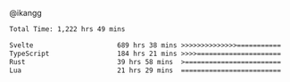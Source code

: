 @ikangg
<!--START_SECTION:waka-->

```txt
Total Time: 1,222 hrs 49 mins

Svelte                     689 hrs 38 mins >>>>>>>>>>>>>>===========   55.80 %
TypeScript                 184 hrs 21 mins >>>>=====================   14.92 %
Rust                       39 hrs 58 mins  >========================   03.23 %
Lua                        21 hrs 29 mins  =========================   01.74 %
```

<!--END_SECTION:waka-->
